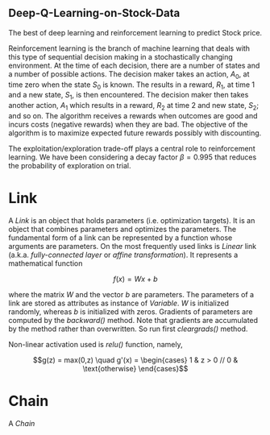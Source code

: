 ## Deep-Q-Learning-on-Stock-Data

The best of deep learning and reinforcement learning to predict Stock price.


Reinforcement learning is the branch of machine learning that deals with this type of sequential decision making in a stochastically changing environment. At the time of each decision, there are a number of states and a number of possible actions. The decision maker takes an action, $A_0$, at time zero when the state $S_0$ is known. The results in a reward, $R_1$, at time 1 and a new state, $S_1$, is then encountered. The decision maker then takes another action, $A_1$ which results in a reward, $R_2$ at time 2 and  new state, $S_2$; and so on. The algorithm receives a rewards when outcomes are good and incurs costs (negative rewards) when they are bad. The objective of the algorithm is to maximize expected future rewards possibly with discounting.

The exploitation/exploration trade-off plays a central role to reinforcement learning. We have been considering a decay factor $\beta=0.995$ that reduces the probability of exploration on trial.

# Link

A *Link* is an object that holds parameters (i.e. optimization targets). It is an object that combines parameters and optimizes the parameters. The fundamental form of a link can be represented by a function whose arguments are parameters. On the most frequently used links is *Linear* link (a.k.a. *fully-connected layer* or *affine transformation*). It represents a mathematical function 
```math
 f(x) = Wx+b 
 ```
where the matrix $W$ and the vector $b$ are parameters. The parameters of a link are stored as attributes as instance of *Variable*. $W$ is initialized randomly, whereas $b$ is initialized with zeros. Gradients of parameters are computed by the *backward()* method. Note that gradients are accumulated by the method rather than overwritten. So run first *cleargrads()* method.

Non-linear activation used is *relu()* function, namely,
```math
g(z) = max(0,z)   \quad g'(x) = \begin{cases} 1 & z > 0 //
                                              0 & \text{otherwise}  \end{cases}
``` 

# Chain

A *Chain*
